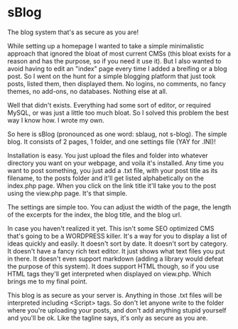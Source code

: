 # sBlog
The blog system that's as secure as you are!

While setting up a homepage I wanted to take a simple minimalistic approach that ignored the bloat of most current CMSs (this bloat exists for a reason and has the purpose, so if you need it use it). But I also wanted to avoid having to edit an "index" page every time I added a breifing or a blog post. So I went on the hunt for a simple blogging platform that just took posts, listed them, then displayed them. No logins, no comments, no fancy themes, no add-ons, no databases. Nothing else at all.

Well that didn't exists. Everything had some sort of editor, or required MySQL, or was just a little too much bloat. So I solved this problem the best way I know how. I wrote my own.

So here is sBlog (pronounced as one word: sblaug, not s-blog). The simple blog. It consists of 2 pages, 1 folder, and one settings file (YAY for .INI)! 

Installation is easy. You just upload the files and folder into whatever directory you want on your webpage, and voila it's installed. Any time you want to post something, you just add a .txt file, with your post title as its filename, to the posts folder and it'll get listed alphabetically on the index.php page. When you click on the link title it'll take you to the post using the view.php page. It's that simple. 

The settings are simple too. You can adjust the width of the page, the length of the excerpts for the index, the blog title, and the blog url. 

In case you haven't realized it yet. This isn't some SEO optimized CMS that's going to be a WORDPRESS killer. It's a way for you to display a list of ideas quickly and easily. It doesn't sort by date. It doesn't sort by category. It doesn't have a fancy rich text editor. It just shows what text files you put in there. It doesn't even support markdown (adding a library would defeat the purpose of this system). It does support HTML though, so if you use HTML tags they'll get interpreted when displayed on view.php. Which brings me to my final point.

This blog is as secure as your server is. Anything in those .txt files will be interpreted including \<Script> tags. So don't let anyone write to the folder where you're uploading your posts, and don't add anything stupid yourself and you'll be ok. Like the tagline says, it's only as secure as you are.
